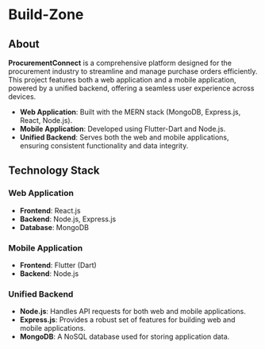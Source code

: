 # Build-Zone

## About

**ProcurementConnect** is a comprehensive platform designed for the procurement industry to streamline and manage purchase orders efficiently. This project features both a web application and a mobile application, powered by a unified backend, offering a seamless user experience across devices.

- **Web Application**: Built with the MERN stack (MongoDB, Express.js, React, Node.js).
- **Mobile Application**: Developed using Flutter-Dart and Node.js.
- **Unified Backend**: Serves both the web and mobile applications, ensuring consistent functionality and data integrity.

## Technology Stack

### Web Application

- **Frontend**: React.js
- **Backend**: Node.js, Express.js
- **Database**: MongoDB

### Mobile Application

- **Frontend**: Flutter (Dart)
- **Backend**: Node.js

### Unified Backend

- **Node.js**: Handles API requests for both web and mobile applications.
- **Express.js**: Provides a robust set of features for building web and mobile applications.
- **MongoDB**: A NoSQL database used for storing application data.

